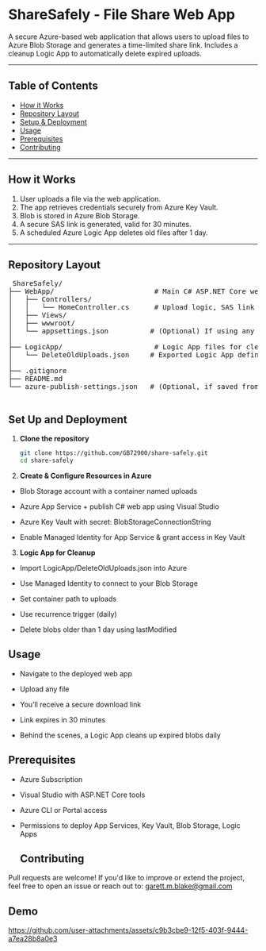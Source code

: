 # ShareSafely - File Share Web App

A secure Azure-based web application that allows users to upload files to Azure Blob Storage and generates a time-limited share link. Includes a cleanup Logic App to automatically delete expired uploads.

---

## Table of Contents

- [How it Works](#how-it-works)
- [Repository Layout](#repository-layout)
- [Setup & Deployment](#setup--deployment)
- [Usage](#usage)
- [Prerequisites](#prerequisites)
- [Contributing](#contributing)

---

## How it Works

1. User uploads a file via the web application.  
2. The app retrieves credentials securely from Azure Key Vault.  
3. Blob is stored in Azure Blob Storage.  
4. A secure SAS link is generated, valid for 30 minutes.  
5. A scheduled Azure Logic App deletes old files after 1 day.

---

## Repository Layout
<pre> ShareSafely/
├── WebApp/                        # Main C# ASP.NET Core web app
│   ├── Controllers/
│   │   └── HomeController.cs      # Upload logic, SAS link generation
│   ├── Views/
│   ├── wwwroot/
│   └── appsettings.json          # (Optional) If using any local config
│
├── LogicApp/                      # Logic App files for cleanup
│   └── DeleteOldUploads.json     # Exported Logic App definition
│
├── .gitignore
├── README.md
└── azure-publish-settings.json   # (Optional, if saved from Visual Studio)
 </pre>

## Set Up and Deployment 
  
1. **Clone the repository**
   ```bash
   git clone https://github.com/GB72900/share-safely.git
   cd share-safely
   
2. **Create & Configure Resources in Azure**
- Blob Storage account with a container named uploads

- Azure App Service + publish C# web app using Visual Studio

- Azure Key Vault with secret: BlobStorageConnectionString

- Enable Managed Identity for App Service & grant access in Key Vault

3. **Logic App for Cleanup**
- Import LogicApp/DeleteOldUploads.json into Azure

- Use Managed Identity to connect to your Blob Storage

- Set container path to uploads

- Use recurrence trigger (daily)

- Delete blobs older than 1 day using lastModified

## Usage
- Navigate to the deployed web app

- Upload any file

- You’ll receive a secure download link

- Link expires in 30 minutes

- Behind the scenes, a Logic App cleans up expired blobs daily

## Prerequisites
- Azure Subscription

- Visual Studio with ASP.NET Core tools

- Azure CLI or Portal access

- Permissions to deploy App Services, Key Vault, Blob Storage, Logic Apps

  ## Contributing
Pull requests are welcome! If you'd like to improve or extend the project, feel free to open an issue or reach out to: garett.m.blake@gmail.com

## Demo 


https://github.com/user-attachments/assets/c9b3cbe9-12f5-403f-9444-a7ea28b8a0e3

